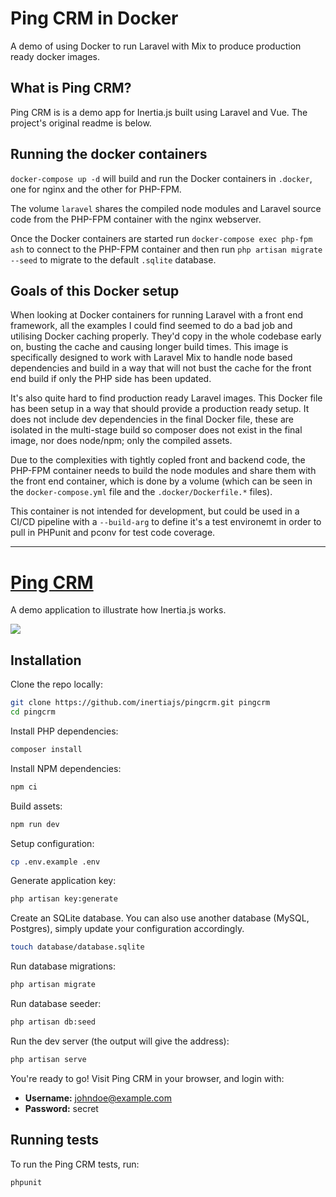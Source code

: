 # Ping CRM in Docker

A demo of using Docker to run Laravel with Mix to produce production ready docker images.

## What is Ping CRM?

Ping CRM is is a demo app for Inertia.js built using Laravel and Vue. The project's original readme is below.

## Running the docker containers

`docker-compose up -d` will build and run the Docker containers in `.docker`, one for nginx and the other for PHP-FPM.

The volume `laravel` shares the compiled node modules and Laravel source code from the PHP-FPM container with the nginx webserver.

Once the Docker containers are started run `docker-compose exec php-fpm ash` to connect to the PHP-FPM container and then run `php artisan migrate --seed` to migrate to the default `.sqlite` database.

## Goals of this Docker setup

When looking at Docker containers for running Laravel with a front end framework, all the examples I could find seemed to do a bad job and utilising Docker caching properly. They'd copy in the whole codebase early on, busting the cache and causing longer build times. This image is specifically designed to work with Laravel Mix to handle node based dependencies and build in a way that will not bust the cache for the front end build if only the PHP side has been updated.

It's also quite hard to find production ready Laravel images. This Docker file has been setup in a way that should provide a production ready setup. It does not include dev dependencies in the final Docker file, these are isolated in the multi-stage build so composer does not exist in the final image, nor does node/npm; only the compiled assets.

Due to the complexities with tightly copled front and backend code, the PHP-FPM container needs to build the node modules and share them with the front end container, which is done by a volume (which can be seen in the `docker-compose.yml` file and the `.docker/Dockerfile.*` files).

This container is not intended for development, but could be used in a CI/CD pipeline with a `--build-arg` to define it's a test environemt in order to pull in PHPunit and pconv for test code coverage.

---

# [Ping CRM](https://github.com/inertiajs/pingcrm)

A demo application to illustrate how Inertia.js works.

![](https://raw.githubusercontent.com/inertiajs/pingcrm/master/screenshot.png)

## Installation

Clone the repo locally:

```sh
git clone https://github.com/inertiajs/pingcrm.git pingcrm
cd pingcrm
```

Install PHP dependencies:

```sh
composer install
```

Install NPM dependencies:

```sh
npm ci
```

Build assets:

```sh
npm run dev
```

Setup configuration:

```sh
cp .env.example .env
```

Generate application key:

```sh
php artisan key:generate
```

Create an SQLite database. You can also use another database (MySQL, Postgres), simply update your configuration accordingly.

```sh
touch database/database.sqlite
```

Run database migrations:

```sh
php artisan migrate
```

Run database seeder:

```sh
php artisan db:seed
```

Run the dev server (the output will give the address):

```sh
php artisan serve
```

You're ready to go! Visit Ping CRM in your browser, and login with:

- **Username:** johndoe@example.com
- **Password:** secret

## Running tests

To run the Ping CRM tests, run:

```
phpunit
```
